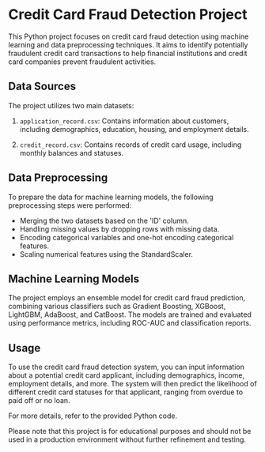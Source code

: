 # Credit Card Fraud Detection Project

This Python project focuses on credit card fraud detection using machine learning and data preprocessing techniques. It aims to identify potentially fraudulent credit card transactions to help financial institutions and credit card companies prevent fraudulent activities.

## Data Sources
The project utilizes two main datasets:

1. `application_record.csv`: Contains information about customers, including demographics, education, housing, and employment details.

2. `credit_record.csv`: Contains records of credit card usage, including monthly balances and statuses.

## Data Preprocessing
To prepare the data for machine learning models, the following preprocessing steps were performed:

- Merging the two datasets based on the 'ID' column.
- Handling missing values by dropping rows with missing data.
- Encoding categorical variables and one-hot encoding categorical features.
- Scaling numerical features using the StandardScaler.

## Machine Learning Models
The project employs an ensemble model for credit card fraud prediction, combining various classifiers such as Gradient Boosting, XGBoost, LightGBM, AdaBoost, and CatBoost. The models are trained and evaluated using performance metrics, including ROC-AUC and classification reports.

## Usage
To use the credit card fraud detection system, you can input information about a potential credit card applicant, including demographics, income, employment details, and more. The system will then predict the likelihood of different credit card statuses for that applicant, ranging from overdue to paid off or no loan.

For more details, refer to the provided Python code.

Please note that this project is for educational purposes and should not be used in a production environment without further refinement and testing.

